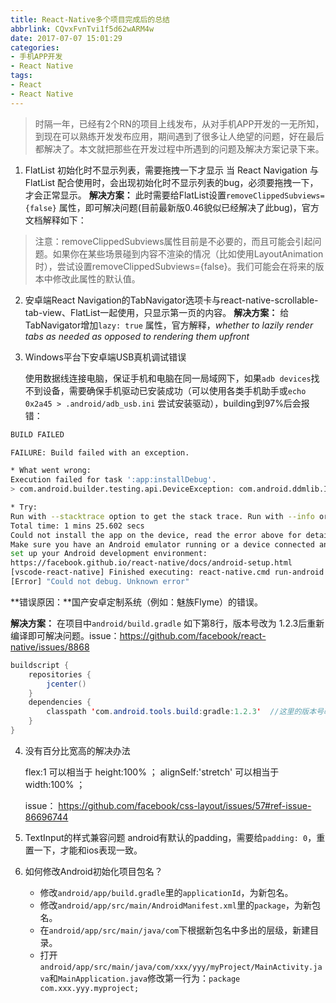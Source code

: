 ```yaml
---
title: React-Native多个项目完成后的总结
abbrlink: CQvxFvnTvi1f5d62wARM4w
date: 2017-07-07 15:01:29
categories:
- 手机APP开发
- React Native
tags:
- React
- React Native
---
```

> 时隔一年，已经有2个RN的项目上线发布，从对手机APP开发的一无所知，到现在可以熟练开发发布应用，期间遇到了很多让人绝望的问题，好在最后都解决了。本文就把那些在开发过程中所遇到的问题及解决方案记录下来。

1. FlatList 初始化时不显示列表，需要拖拽一下才显示
   当 React Navigation 与 FlatList 配合使用时，会出现初始化时不显示列表的bug，必须要拖拽一下，才会正常显示。
   <!--more-->
   **解决方案：** 此时需要给FlatList设置`removeClippedSubviews={false}` 属性，即可解决问题(目前最新版0.46貌似已经解决了此bug)，官方文档解释如下：
> 注意：removeClippedSubviews属性目前是不必要的，而且可能会引起问题。如果你在某些场景碰到内容不渲染的情况（比如使用LayoutAnimation时），尝试设置removeClippedSubviews={false}。我们可能会在将来的版本中修改此属性的默认值。

2. 安卓端React Navigation的TabNavigator选项卡与react-native-scrollable-tab-view、FlatList一起使用，只显示第一页的内容。
   **解决方案：** 给TabNavigator增加`lazy: true` 属性，官方解释，*whether to lazily render tabs as needed as opposed to rendering them upfront*

3. Windows平台下安卓端USB真机调试错误

   使用数据线连接电脑，保证手机和电脑在同一局域网下，如果`adb devices`找不到设备，需要确保手机驱动已安装成功（可以使用各类手机助手或`echo 0x2a45 > .android/adb_usb.ini` 尝试安装驱动），building到97%后会报错：
   <!-- more -->
```sh
BUILD FAILED

FAILURE: Build failed with an exception.

* What went wrong:
Execution failed for task ':app:installDebug'.
> com.android.builder.testing.api.DeviceException: com.android.ddmlib.InstallException: Unable to upload some APKs

* Try:
Run with --stacktrace option to get the stack trace. Run with --info or --debug option to get more log output.
Total time: 1 mins 25.602 secs
Could not install the app on the device, read the error above for details.
Make sure you have an Android emulator running or a device connected and have
set up your Android development environment:
https://facebook.github.io/react-native/docs/android-setup.html
[vscode-react-native] Finished executing: react-native.cmd run-android
[Error] "Could not debug. Unknown error"
```

**错误原因：**国产安卓定制系统（例如：魅族Flyme）的错误。

**解决方案：**
	在项目中`android/build.gradle` 如下第8行，版本号改为 1.2.3后重新编译即可解决问题。issue：https://github.com/facebook/react-native/issues/8868
```Java
buildscript {
    repositories {
        jcenter()
    }
    dependencies {
        classpath 'com.android.tools.build:gradle:1.2.3'  //这里的版本号改为1.2.3
    }
}
```

4. 没有百分比宽高的解决办法

   flex:1 可以相当于 height:100% ；
   alignSelf:'stretch' 可以相当于 width:100% ；

   issue： https://github.com/facebook/css-layout/issues/57#ref-issue-86696744

5. TextInput的样式兼容问题
   android有默认的padding，需要给`padding: 0`，重置一下，才能和ios表现一致。

6. 如何修改Android初始化项目包名？

   * 修改`android/app/build.gradle`里的`applicationId`，为新包名。
   * 修改`android/app/src/main/AndroidManifest.xml`里的`package`，为新包名。
   * 在`android/app/src/main/java/com`下根据新包名中多出的层级，新建目录。
   * 打开`android/app/src/main/java/com/xxx/yyy/myProject/MainActivity.java`和`MainApplication.java`修改第一行为：`package com.xxx.yyy.myproject;`
